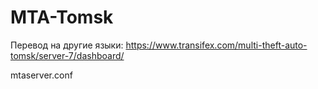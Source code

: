 # MTA-Tomsk
Перевод на другие языки: https://www.transifex.com/multi-theft-auto-tomsk/server-7/dashboard/


mtaserver.conf
<resource src="draw_intro" startup="1" protected="0" />
<resource src="vehicle_node" startup="1" protected="0" />
<resource src="object_image" startup="1" protected="0" />
<resource src="Interface" startup="1" protected="0" />
<resource src="PS2_Weather" startup="1" protected="0" />
<resource src="chat" startup="1" protected="0" />
<resource src="228" startup="1" protected="0" />
<resource src="statistic" startup="1" protected="0" />
<resource src="unique_jumps" startup="1" protected="0" />
<resource src="map" startup="1" protected="0" />